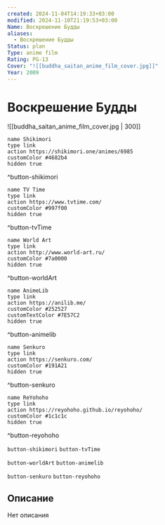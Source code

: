 ```yaml
---
created: 2024-11-04T14:19:33+03:00
modified: 2024-11-10T21:19:53+03:00
Name: Воскрешение Будды
aliases:
  - Воскрешение Будды
Status: plan
Type: anime film
Rating: PG-13
Cover: "![[buddha_saitan_anime_film_cover.jpg]]"
Year: 2009
---
```


# Воскрешение Будды

![[buddha_saitan_anime_film_cover.jpg | 300]]

```button
name Shikimori
type link
action https://shikimori.one/animes/6985
customColor #4682b4
hidden true
```
^button-shikimori

```button
name TV Time
type link
action https://www.tvtime.com/
customColor #997f00
hidden true
```
^button-tvTime

```button
name World Art
type link
action http://www.world-art.ru/
customColor #7a0000
hidden true
```
^button-worldArt

```button
name AnimeLib
type link
action https://anilib.me/
customColor #252527
customTextColor #7E57C2
hidden true
```
^button-animelib

```button
name Senkuro
type link
action https://senkuro.com/
customColor #191A21
hidden true
```
^button-senkuro

```button
name ReYohoho
type link
action https://reyohoho.github.io/reyohoho/
customColor #1c1c1c
hidden true
```
^button-reyohoho

`button-shikimori` `button-tvTime`

`button-worldArt` `button-animelib`

`button-senkuro` `button-reyohoho`

## Описание

Нет описания
